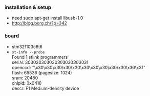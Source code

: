 ### installation & setup
- need sudo apt-get install libusb-1.0
- http://blog.borg.ch/?p=342

### board
- stm32f103c8t6
-  `st-info --probe`  
Found 1 stlink programmers  
 serial: 303030303030303030303031  
openocd: "\x30\x30\x30\x30\x30\x30\x30\x30\x30\x30\x30\x31"  
  flash: 65536 (pagesize: 1024)  
   sram: 20480  
 chipid: 0x0410  
  descr: F1 Medium-density device  

